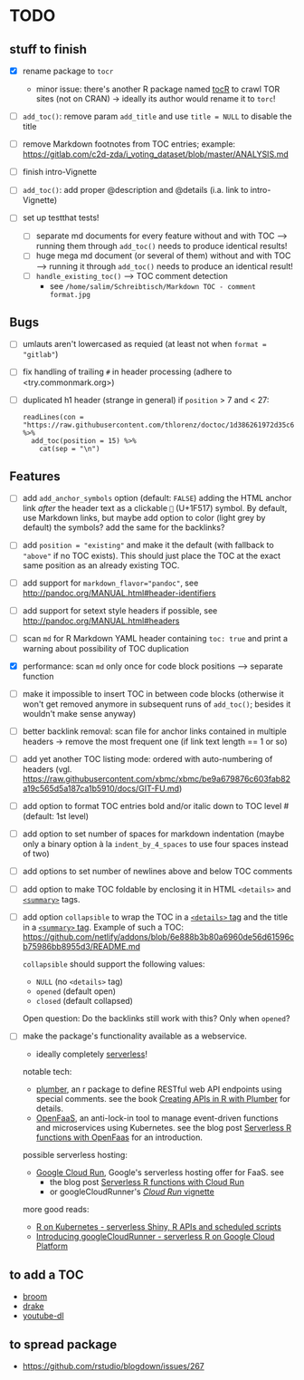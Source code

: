 # TODO

## stuff to finish

- [x] rename package to `tocr`
    - minor issue: there's another R package named [tocR](https://github.com/sambold/tocR/) to crawl TOR sites (not on CRAN) -> ideally its author would rename it to `torc`!

- [ ] `add_toc()`: remove param `add_title` and use `title = NULL` to disable the title

- [ ] remove Markdown footnotes from TOC entries; example: <https://gitlab.com/c2d-zda/i_voting_dataset/blob/master/ANALYSIS.md>

- [ ] finish intro-Vignette

- [ ] `add_toc()`: add proper @description and @details (i.a. link to intro-Vignette)

- [ ] set up testthat tests!
    - [ ] separate md documents for every feature without and with TOC --> running them through `add_toc()` needs to produce identical results!
    - [ ] huge mega md document (or several of them) without and with TOC --> running it through `add_toc()` needs to produce an identical result!
    - [ ] `handle_existing_toc()` --> TOC comment detection
        - see `/home/salim/Schreibtisch/Markdown TOC - comment format.jpg`

## Bugs

- [ ] umlauts aren't lowercased as requied (at least not when `format = "gitlab"`)

- [ ] fix handling of trailing `#` in header processing (adhere to <try.commonmark.org>)

- [ ] duplicated h1 header (strange in general) if `position` > 7 and < 27:

    ```
    readLines(con = "https://raw.githubusercontent.com/thlorenz/doctoc/1d386261972d35c6bcd187d0a00e666f9d893d8d/README.md") %>%
      add_toc(position = 15) %>%
        cat(sep = "\n")
    ```

## Features

- [ ] add `add_anchor_symbols` option (default: `FALSE`) adding the HTML anchor link _after_ the header text as a clickable `🔗` (U+1F517) symbol. By default, use Markdown links, but maybe add option to color (light grey by default) the symbols? add the same for the backlinks?

- [ ] add `position = "existing"` and make it the default (with fallback to `"above"` if no TOC exists). This should just place the TOC at the exact same position as an already existing TOC.

- [ ] add support for `markdown_flavor="pandoc"`, see <http://pandoc.org/MANUAL.html#header-identifiers>

- [ ] add support for setext style headers if possible, see <http://pandoc.org/MANUAL.html#headers>

- [ ] scan `md` for R Markdown YAML header containing `toc: true` and print a warning about possibility of TOC duplication

- [x] performance: scan `md` only once for code block positions --> separate function

- [ ] make it impossible to insert TOC in between code blocks (otherwise it won't get removed anymore in subsequent runs of `add_toc()`; besides it wouldn't make sense anyway)

- [ ] better backlink removal: scan file for anchor links contained in multiple headers -> remove the most frequent one (if link text length == 1 or so)

- [ ] add yet another TOC listing mode: ordered with auto-numbering of headers (vgl. <https://raw.githubusercontent.com/xbmc/xbmc/be9a679876c603fab82a19c565d5a187ca1b5910/docs/GIT-FU.md>)

- [ ] add option to format TOC entries bold and/or italic down to TOC level # (default: 1st level)

- [ ] add option to set number of spaces for markdown indentation (maybe only a binary option à la `indent_by_4_spaces` to use four spaces instead of two)

- [ ] add options to set number of newlines above and below TOC comments

- [ ] add option to make TOC foldable by enclosing it in HTML `<details>` and [`<summary>`](https://www.w3schools.com/tags/tag_summary.asp) tags. 

- [ ] add option `collapsible` to wrap the TOC in a [`<details>` tag](https://www.w3schools.com/TAGS/tag_details.asp) and the title in a [`<summary>` tag](https://www.w3schools.com/tags/tag_summary.asp). Example of such a TOC: <https://github.com/netlify/addons/blob/6e888b3b80a6960de56d61596cb75986bb8955d3/README.md>
  
  `collapsible` should support the following values:
    - `NULL` (no `<details>` tag)
    - `opened` (default open)
    - `closed` (default collapsed)
  
  Open question: Do the backlinks still work with this? Only when `opened`?

- [ ] make the package's functionality available as a webservice.

    - ideally completely [serverless](https://en.wikipedia.org/wiki/Serverless_computing)!

    notable tech:
    
    - [plumber](https://github.com/rstudio/plumber), an r package to define RESTful web API endpoints using special comments. see the book [Creating APIs in R with Plumber](https://www.rplumber.io/docs/) for details.
    - [OpenFaaS](https://github.com/openfaas/faas), an anti-lock-in tool to manage event-driven functions and microservices using Kubernetes. see the blog post [Serverless R functions with OpenFaas](https://medium.com/@beanies/serverless-r-functions-with-openfaas-1cd34905834d) for an introduction.
    
    possible serverless hosting:
    
    - [Google Cloud Run](https://cloud.run/), Google's serverless hosting offer for FaaS. see
        - the blog post [Serverless R functions with Cloud Run](https://ericjinks.com/blog/2019/serverless-R-cloud-run/)
        - or googleCloudRunner's [_Cloud Run_ vignette](https://code.markedmondson.me/googleCloudRunner/articles/cloudrun.html)
    
    more good reads:
    
    - [R on Kubernetes - serverless Shiny, R APIs and scheduled scripts](https://code.markedmondson.me/r-on-kubernetes-serverless-shiny-r-apis-and-scheduled-scripts/)
    - [Introducing googleCloudRunner - serverless R on Google Cloud Platform](https://code.markedmondson.me/googleCloudRunner-intro/)


## to add a TOC

- [broom](https://github.com/tidyverse/broom)
- [drake](https://github.com/ropensci/drake/blob/master/README.md)
- [youtube-dl](https://github.com/rg3/youtube-dl/)


## to spread package

- <https://github.com/rstudio/blogdown/issues/267>
